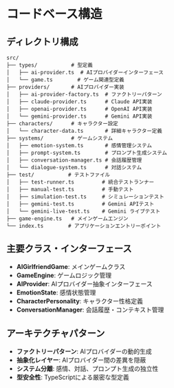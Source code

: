 # コードベース構造

## ディレクトリ構成
```
src/
├── types/           # 型定義
│   ├── ai-provider.ts  # AIプロバイダーインターフェース
│   └── game.ts        # ゲーム関連型定義
├── providers/       # AIプロバイダー実装
│   ├── ai-provider-factory.ts  # ファクトリーパターン
│   ├── claude-provider.ts      # Claude API実装
│   ├── openai-provider.ts      # OpenAI API実装
│   └── gemini-provider.ts      # Gemini API実装
├── characters/      # キャラクター設定
│   └── character-data.ts       # 詳細キャラクター定義
├── systems/         # ゲームシステム
│   ├── emotion-system.ts       # 感情管理システム
│   ├── prompt-system.ts        # プロンプト生成システム
│   ├── conversation-manager.ts # 会話履歴管理
│   └── dialogue-system.ts      # 対話システム
├── test/           # テストファイル
│   ├── test-runner.ts         # 統合テストランナー
│   ├── manual-test.ts         # 手動テスト
│   ├── simulation-test.ts     # シミュレーションテスト
│   ├── gemini-test.ts         # Gemini APIテスト
│   └── gemini-live-test.ts    # Gemini ライブテスト
├── game-engine.ts   # メインゲームエンジン
└── index.ts        # アプリケーションエントリーポイント
```

## 主要クラス・インターフェース
- **AIGirlfriendGame**: メインゲームクラス
- **GameEngine**: ゲームロジック管理
- **AIProvider**: AIプロバイダー抽象インターフェース
- **EmotionState**: 感情状態管理
- **CharacterPersonality**: キャラクター性格定義
- **ConversationManager**: 会話履歴・コンテキスト管理

## アーキテクチャパターン
- **ファクトリーパターン**: AIプロバイダーの動的生成
- **抽象化レイヤー**: AIプロバイダー間の差異を隠蔽
- **システム分離**: 感情、対話、プロンプト生成の独立性
- **型安全性**: TypeScriptによる厳密な型定義